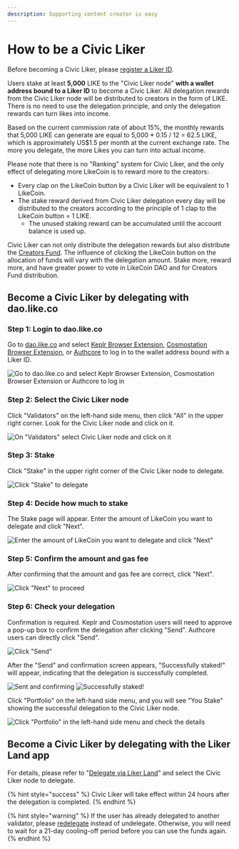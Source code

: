 ```yaml
---
description: Supporting content creator is easy
---
```


# How to be a Civic Liker

Before becoming a Civic Liker, please [register a Liker ID](../liker-id/).

Users stake at least **5,000** LIKE to the "Civic Liker node" **with a wallet address bound to a Liker ID** to become a Civic Liker. All delegation rewards from the Civic Liker node will be distributed to creators in the form of LIKE. There is no need to use the delegation principle, and only the delegation rewards can turn likes into income.

Based on the current commission rate of about 15%, the monthly rewards that 5,000 LIKE can generate are equal to 5,000 \* 0.15 / 12 = 62.5 LIKE, which is approximately US$1.5 per month at the current exchange rate. The more you delegate, the more Likes you can turn into actual income.

Please note that there is no "Ranking" system for Civic Liker, and the only effect of delegating more LikeCoin is to reward more to the creators:

* Every clap on the LikeCoin button by a Civic Liker will be equivalent to 1 LikeCoin.
* The stake reward derived from Civic Liker delegation every day will be distributed to the creators according to the principle of 1 clap to the LikeCoin button = 1 LIKE.
  * The unused staking reward can be accumulated until the account balance is used up.

Civic Liker can not only distribute the delegation rewards but also distribute the [Creators Fund](creators-fund.md). The influence of clicking the LikeCoin button on the allocation of funds will vary with the delegation amount. Stake more, reward more, and have greater power to vote in LikeCoin DAO and for Creators Fund distribution.

## Become a Civic Liker by delegating with dao.like.co

### Step 1: Login to dao.like.co

Go to [dao.like.co](https://dao.like.co/) and select [Keplr Browser Extension](../../general-guides/wallet/keplr/), [Cosmostation Browser Extension](../../general-guides/wallet/cosmostation/), or [Authcore](../liker-id/register/) to log in to the wallet address bound with a Liker ID.

![Go to dao.like.co and select Keplr Browser Extension, Cosmostation Browser Extension or Authcore to log in](<../../.gitbook/assets/Civic Liker Web 3-01.png>)

### Step 2: Select the Civic Liker node&#xD;

Click "Validators" on the left-hand side menu, then click "All" in the upper right corner. Look for the Civic Liker node and click on it.

![On "Validators" select Civic Liker node and click on it](<../../.gitbook/assets/Civic Liker Web 3-02.png>)

### Step 3: Stake

Click "Stake" in the upper right corner of the Civic Liker node to delegate.

![Click "Stake" to delegate](<../../.gitbook/assets/Civic Liker Web 3-03.png>)

### Step 4: Decide how much to stake

The Stake page will appear. Enter the amount of LikeCoin you want to delegate and click "Next".

![Enter the amount of LikeCoin you want to delegate and click "Next"](<../../.gitbook/assets/Civic Liker Web 3-04.png>)

### Step 5: Confirm the amount and gas fee

After confirming that the amount and gas fee are correct, click "Next".

![Click "Next" to proceed](<../../.gitbook/assets/Civic Liker Web 3-05.png>)

### Step 6: Check your delegation

Confirmation is required. Keplr and Cosmostation users will need to approve a pop-up box to confirm the delegation after clicking "Send". Authcore users can directly click "Send".

![Click "Send"](<../../.gitbook/assets/Civic Liker Web 3-06.png>)

After the "Send" and confirmation screen appears, "Successfully staked!" will appear, indicating that the delegation is successfully completed.

![Sent and confirming](<../../.gitbook/assets/Civic Liker Web 3-07.png>) ![Successfully staked!](<../../.gitbook/assets/Civic Liker Web 3-08.png>)

Click "Portfolio" on the left-hand side menu, and you will see "You Stake" showing the successful delegation to the Civic Liker node.

![Click "Portfolio" in the left-hand side menu and check the details](<../../.gitbook/assets/Civic Liker Web 3-09.png>)

## Become a Civic Liker by delegating with the Liker Land app

For details, please refer to "[Delegate via Liker Land](../../general-guides/stake/delegation-of-likecoin/)" and select the Civic Liker node to delegate.

{% hint style="success" %}
Civic Liker will take effect within 24 hours after the delegation is completed.
{% endhint %}

{% hint style="warning" %}
If the user has already delegated to another validator, please [redelegate](../../general-guides/stake/redelegation-of-likecoin/) instead of undelegate. Otherwise, you will need to wait for a 21-day cooling-off period before you can use the funds again.
{% endhint %}
